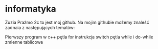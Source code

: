 # informatyka
Zuzia Prażmo 2c to jest moj github.
Na mojim githubie możemy znaleść zadnaia z następujących tematów:

Pierwszy program w c++
pętla for
instrukcja switch
pętla while i do-while
zmienne tablicowe

